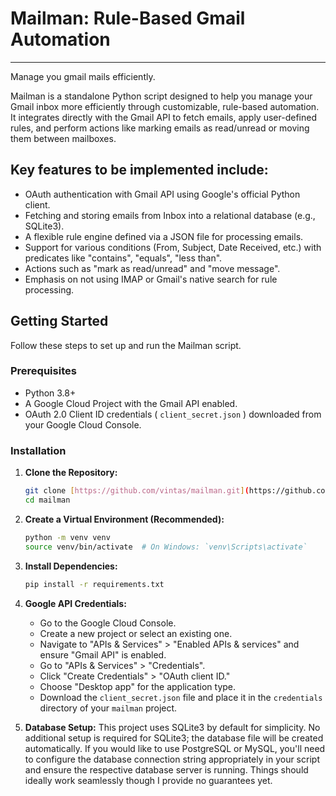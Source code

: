 # Mailman: Rule-Based Gmail Automation
---

Manage you gmail mails efficiently.

Mailman is a standalone Python script designed to help you manage your Gmail inbox more efficiently through customizable, rule-based automation. It integrates directly with the Gmail API to fetch emails, apply user-defined rules, and perform actions like marking emails as read/unread or moving them between mailboxes.

## Key features to be implemented include:

- OAuth authentication with Gmail API using Google's official Python client.
- Fetching and storing emails from Inbox into a relational database (e.g., SQLite3).
- A flexible rule engine defined via a JSON file for processing emails.
- Support for various conditions (From, Subject, Date Received, etc.) with predicates like "contains", "equals", "less than".
- Actions such as "mark as read/unread" and "move message".
- Emphasis on not using IMAP or Gmail's native search for rule processing.

## Getting Started

Follow these steps to set up and run the Mailman script.

### Prerequisites

* Python 3.8+
* A Google Cloud Project with the Gmail API enabled.
* OAuth 2.0 Client ID credentials ( `client_secret.json` ) downloaded from your Google Cloud Console.

### Installation

1.  **Clone the Repository:**
    ```bash
    git clone [https://github.com/vintas/mailman.git](https://github.com/vintas/mailman.git)
    cd mailman
    ```

2.  **Create a Virtual Environment (Recommended):**
    ```bash
    python -m venv venv
    source venv/bin/activate  # On Windows: `venv\Scripts\activate`
    ```

3.  **Install Dependencies:**
    ```bash
    pip install -r requirements.txt
    ```

4.  **Google API Credentials:**
    * Go to the Google Cloud Console.
    * Create a new project or select an existing one.
    * Navigate to "APIs & Services" > "Enabled APIs & services" and ensure "Gmail API" is enabled.
    * Go to "APIs & Services" > "Credentials".
    * Click "Create Credentials" > "OAuth client ID."
    * Choose "Desktop app" for the application type.
    * Download the `client_secret.json` file and place it in the `credentials` directory of your `mailman` project.

5.  **Database Setup:**
    This project uses SQLite3 by default for simplicity. No additional setup is required for SQLite3; the database file will be created automatically.
    If you would like to use PostgreSQL or MySQL, you'll need to configure the database connection string appropriately in your script and ensure the respective database server is running. Things should ideally work seamlessly though I provide no guarantees yet.
